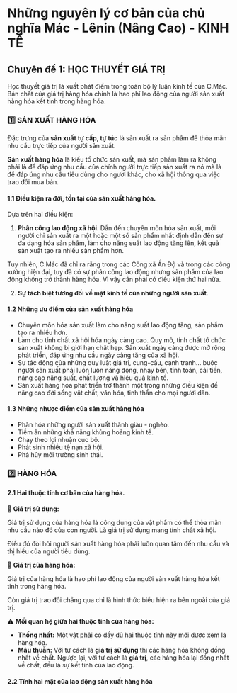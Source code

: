 # Những nguyên lý cơ bản của chủ nghĩa Mác - Lênin (Nâng Cao) - KINH TẾ

## Chuyên đề 1: HỌC THUYẾT GIÁ TRỊ

Học thuyết giá trị là xuất phát điểm trong toàn bộ lý luận kinh tế của C.Mác. Bản chất của giá trị hàng hóa chính là hao phí lao động của người sản xuất hàng hóa kết tinh trong hàng hóa.

### 1️⃣ SẢN XUẤT HÀNG HÓA

Đặc trưng của **sản xuất tự cấp, tự túc** là sản xuất ra sản phẩm để thỏa mãn nhu cầu trực tiếp của người sản xuất. 

**Sản xuất hàng hóa** là kiểu tổ chức sản xuất, mà sản phẩm làm ra không phải là để đáp ứng nhu cầu của chính người trực tiếp sản xuất ra nó mà là để đáp ứng nhu cầu tiêu dùng cho người khác, cho xã hội thông qua việc trao đổi mua bán.

#### 1.1 Điều kiện ra đời, tồn tại của sản xuất hàng hóa.

Dựa trên hai điều kiện:

1. **Phân công lao động xã hội**. Dẫn đến chuyên môn hóa sản xuất, mỗi người chỉ sản xuất ra một hoặc một số sản phẩm nhất định dẫn đến sự đa dạng hóa sản phẩm, làm cho năng suất lao động tăng lên, kết quả sản xuất tạo ra nhiều sản phẩm hơn. 

Tuy nhiên, C.Mác đã chỉ ra rằng trong các Công xã Ấn Độ và trong các công xưởng hiện đại, tuy đã có sự phân công lao động nhưng sản phẩm của lao động không trở thành hàng hóa. Vì vậy cần phải có điều kiện thứ hai nữa.

2. **Sự tách biệt tương đối về mặt kinh tế của những người sản xuất**.

#### 1.2 Những ưu điểm của sản xuất hàng hóa

- Chuyên môn hóa sản xuất làm cho năng suất lao động tăng, sản phẩm tạo ra nhiều hơn. 
- Làm cho tính chất xã hội hóa ngày càng cao. Quy mô, tính chất tổ chức sản xuất không bị giới hạn chật hẹp. Sản xuất ngày càng được mở rộng phát triển, đáp ứng nhu cầu ngày càng tăng của xã hội.
- Sự tác động của những quy luật giá trị, cung-cầu, cạnh tranh... buộc người sản xuất phải luôn luôn năng động, nhạy bén, tính toán, cải tiến, nâng cao năng suất, chất lượng và hiệu quả kinh tế.
- Sản xuất hàng hóa phát triển trở thành một trong những điều kiện để nâng cao đời sống vật chất, văn hóa, tinh thần cho mọi người dân.

#### 1.3 Những nhược điểm của sản xuất hàng hóa

- Phân hóa những người sản xuất thành giàu - nghèo.
- Tiềm ẩn những khả năng khủng hoảng kinh tế.
- Chạy theo lợi nhuận cục bộ.
- Phát sinh nhiều tệ nạn xã hội.
- Phá hủy môi trường sinh thái.

### 2️⃣ HÀNG HÓA

#### 2.1 Hai thuộc tính cơ bản của hàng hóa.

🔵 **Giá trị sử dụng:**

Giá trị sử dụng của hàng hóa là công dụng của vật phẩm có thể thỏa mãn nhu cầu nào đó của con người. Là giá trị sử dụng mang tính chất xã hội. 

Điều đó đòi hỏi người sản xuất hàng hóa phải luôn quan tâm đến nhu cầu và thị hiếu của người tiêu dùng.

🔴 **Giá trị của hàng hóa:**

Giá trị của hàng hóa là hao phí lao động của người sản xuất hàng hóa kết tinh trong hàng hóa. 

Còn giá trị trao đổi chẳng qua chỉ là hình thức biểu hiện ra bên ngoài của giá trị.

⚠️ **Mối quan hệ giữa hai thuộc tính của hàng hóa:**

- **Thống nhất:** Một vật phải có đầy đủ hai thuộc tính này mới được xem là hàng hóa. 
- **Mâu thuẫn:** Với tư cách là **giá trị sử dụng** thì các hàng hóa không đồng nhất về chất. Ngược lại, với tư cách là **giá trị**, các hàng hóa lại đồng nhất về chất, đều là sự kết tinh của lao động.

#### 2.2 Tính hai mặt của lao động sản xuất hàng hóa

